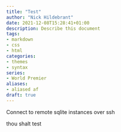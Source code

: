 ```yaml
---
title: "Test"
author: "Nick Hildebrant"
date: 2021-12-08T15:28:41+01:00
description: Describe this document
tags:
- markdown
- css
- html
categories:
- themes
- syntax
series:
- World Premier
aliases:
- aliased af
draft: true
---
```


Connect to remote sqlite instances over ssh

thou shalt test
